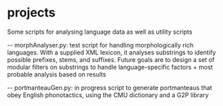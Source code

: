 # projects
 Some scripts for analysing language data as well as utility scripts
 
 -- morphAnalyser.py: test script for handling morphologically rich languages. With a supplied XML lexicon, it analyses substrings to identify possible prefixes, stems, and suffixes. Future goals are to design a set of modular filters on substrings to handle language-specific factors + most probable analysis based on results

-- portmanteauGen.py: in progress script to generate portmanteaus that obey English phonotactics, using the CMU dictionary and a G2P library
